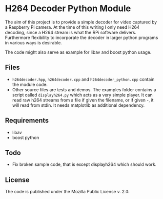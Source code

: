 H264 Decoder Python Module
==========================

The aim of this project is to provide a simple decoder for video
captured by a Raspberry Pi camera. At the time of this writing I only
need H264 decoding, since a H264 stream is what the RPi software 
delivers. Furthermore flexibility to incorporate the decoder in larger
python programs in various ways is desirable.

The code might also serve as example for libav and boost python usage.


Files
-----
* `h264decoder.hpp`, `h264decoder.cpp` and `h264decoder_python.cpp` contain the module code.
* Other source files are tests and demos.
The examples folder contains a script called `displayh264.py` which acts as a very simple player. It can read raw h264 streams from a file if given the filename, or if given -, it will read from stdin. It needs matplotlib as additional dependency.


Requirements
------------
* libav
* boost python


Todo
----
* Fix broken sample code, that is except displayh264 which should work.


License
-------
The code is published under the Mozilla Public License v. 2.0. 
